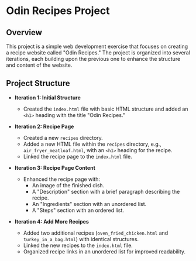 # Odin Recipes Project

## Overview

This project is a simple web development exercise that focuses on creating a recipe website called "Odin Recipes." The project is organized into several iterations, each building upon the previous one to enhance the structure and content of the website.

## Project Structure

- **Iteration 1: Initial Structure**
  - Created the `index.html` file with basic HTML structure and added an `<h1>` heading with the title "Odin Recipes."

- **Iteration 2: Recipe Page**
  - Created a new `recipes` directory.
  - Added a new HTML file within the `recipes` directory, e.g., `air_fryer_meatloaf.html`, with an `<h1>` heading for the recipe.
  - Linked the recipe page to the `index.html` file.

- **Iteration 3: Recipe Page Content**
  - Enhanced the recipe page with:
    - An image of the finished dish.
    - A "Description" section with a brief paragraph describing the recipe.
    - An "Ingredients" section with an unordered list.
    - A "Steps" section with an ordered list.

- **Iteration 4: Add More Recipes**
  - Added two additional recipes (`oven_fried_chicken.html` and `turkey_in_a_bag.html`) with identical structures.
  - Linked the new recipes to the `index.html` file.
  - Organized recipe links in an unordered list for improved readability.



